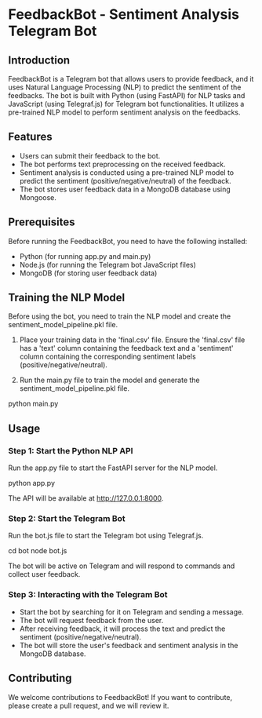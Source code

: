 # FeedbackBot - Sentiment Analysis Telegram Bot

## Introduction

FeedbackBot is a Telegram bot that allows users to provide feedback, and it uses Natural Language Processing (NLP) to predict the sentiment of the feedbacks. The bot is built with Python (using FastAPI) for NLP tasks and JavaScript (using Telegraf.js) for Telegram bot functionalities. It utilizes a pre-trained NLP model to perform sentiment analysis on the feedbacks.

## Features

- Users can submit their feedback to the bot.
- The bot performs text preprocessing on the received feedback.
- Sentiment analysis is conducted using a pre-trained NLP model to predict the sentiment (positive/negative/neutral) of the feedback.
- The bot stores user feedback data in a MongoDB database using Mongoose.

## Prerequisites

Before running the FeedbackBot, you need to have the following installed:

- Python (for running app.py and main.py)
- Node.js (for running the Telegram bot JavaScript files)
- MongoDB (for storing user feedback data)

## Training the NLP Model

Before using the bot, you need to train the NLP model and create the sentiment_model_pipeline.pkl file.

1. Place your training data in the 'final.csv' file. Ensure the 'final.csv' file has a 'text' column containing the feedback text and a 'sentiment' column containing the corresponding sentiment labels (positive/negative/neutral).

2. Run the main.py file to train the model and generate the sentiment_model_pipeline.pkl file.

python main.py

## Usage

### Step 1: Start the Python NLP API

Run the app.py file to start the FastAPI server for the NLP model.

python app.py

The API will be available at http://127.0.0.1:8000.

### Step 2: Start the Telegram Bot

Run the bot.js file to start the Telegram bot using Telegraf.js.

cd bot
node bot.js

The bot will be active on Telegram and will respond to commands and collect user feedback.

### Step 3: Interacting with the Telegram Bot

- Start the bot by searching for it on Telegram and sending a message.
- The bot will request feedback from the user.
- After receiving feedback, it will process the text and predict the sentiment (positive/negative/neutral).
- The bot will store the user's feedback and sentiment analysis in the MongoDB database.

## Contributing

We welcome contributions to FeedbackBot! If you want to contribute, please create a pull request, and we will review it.

